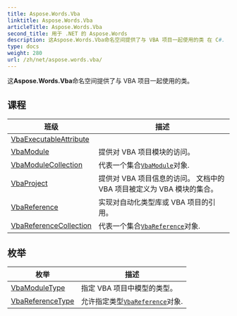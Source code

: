 ```yaml
---
title: Aspose.Words.Vba
linktitle: Aspose.Words.Vba
articleTitle: Aspose.Words.Vba
second_title: 用于 .NET 的 Aspose.Words
description: 这Aspose.Words.Vba命名空间提供了与 VBA 项目一起使用的类 在 C#.
type: docs
weight: 280
url: /zh/net/aspose.words.vba/
---
```

这**Aspose.Words.Vba**命名空间提供了与 VBA 项目一起使用的类。

## 课程

| 班级 | 描述 |
| --- | --- |
| [VbaExecutableAttribute](./vbaexecutableattribute/) |  |
| [VbaModule](./vbamodule/) | 提供对 VBA 项目模块的访问。 |
| [VbaModuleCollection](./vbamodulecollection/) | 代表一个集合[`VbaModule`](../aspose.words.vba/vbamodule/)对象. |
| [VbaProject](./vbaproject/) | 提供对 VBA 项目信息的访问。 文档中的 VBA 项目被定义为 VBA 模块的集合。 |
| [VbaReference](./vbareference/) | 实现对自动化类型库或 VBA 项目的引用。 |
| [VbaReferenceCollection](./vbareferencecollection/) | 代表一个集合[`VbaReference`](../aspose.words.vba/vbareference/)对象. |
## 枚举

| 枚举 | 描述 |
| --- | --- |
| [VbaModuleType](./vbamoduletype/) | 指定 VBA 项目中模型的类型。 |
| [VbaReferenceType](./vbareferencetype/) | 允许指定类型[`VbaReference`](../aspose.words.vba/vbareference/)对象. |
